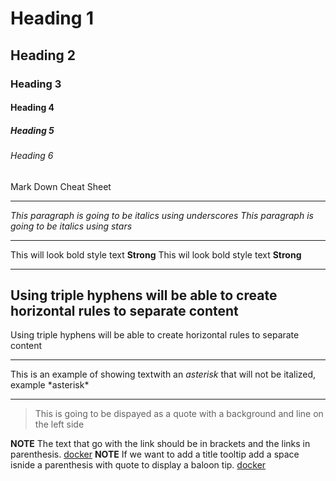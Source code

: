 <!--Heading -->

# Heading 1
## Heading 2
### Heading 3
#### Heading 4
##### Heading 5
###### Heading 6
Mark Down Cheat Sheet

---
<!-- Italics -->
_This paragraph is going to be italics using underscores_
*This paragraph is going to be italics using stars*

---
<!-- Strong -->
This will look bold style text **Strong**
This wil look bold style text __Strong__

---
<!-- Horizontal Rule -->
Using triple hyphens will be able to create horizontal rules to separate content
---
Using triple hyphens will be able to create horizontal rules to separate content
___ 


<!--Escape Character Using Backslash-->
This is an example of showing textwith an *asterisk* that will not be italized, example \*asterisk*

---
<!--Block Quote-->
>This is going to be dispayed as a quote with a background and line on the left side

<!--Creating link using Markdonw-->
**NOTE** The text that go with the link should be in brackets and the links in parenthesis.
[docker](https://www.docker.com/)
**NOTE** If we want to add a title tooltip add a space isnide a parenthesis with quote to display a baloon tip.
[docker](https://www.docker.com/ "docker-tooltip")
